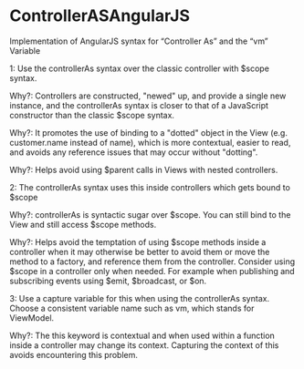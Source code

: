 # ControllerASAngularJS
Implementation of AngularJS syntax for “Controller As” and the “vm” Variable

1: Use the controllerAs syntax over the classic controller with $scope syntax.

Why?: Controllers are constructed, "newed" up, and provide a single new instance, and the controllerAs syntax is closer to that of a JavaScript constructor than the classic $scope syntax.

Why?: It promotes the use of binding to a "dotted" object in the View (e.g. customer.name instead of name), which is more contextual, easier to read, and avoids any reference issues that may occur without "dotting".

Why?: Helps avoid using $parent calls in Views with nested controllers.

2: The controllerAs syntax uses this inside controllers which gets bound to $scope

Why?: controllerAs is syntactic sugar over $scope. You can still bind to the View and still access $scope methods.

Why?: Helps avoid the temptation of using $scope methods inside a controller when it may otherwise be better to avoid them or move the method to a factory, and reference them from the controller. Consider using $scope in a controller only when needed. For example when publishing and subscribing events using $emit, $broadcast, or $on.

3: Use a capture variable for this when using the controllerAs syntax. Choose a consistent variable name such as vm, which stands for ViewModel.

Why?: The this keyword is contextual and when used within a function inside a controller may change its context. Capturing the context of this avoids encountering this problem.
